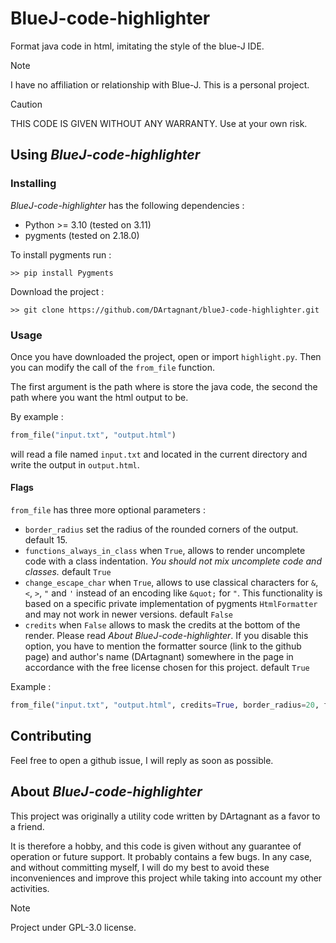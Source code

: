 # BlueJ-code-highlighter

Format java code in html, imitating the style of the blue-J IDE.

> [!NOTE]
> I have no affiliation or relationship with Blue-J. This is a personal project.


> [!CAUTION]
> THIS CODE IS GIVEN WITHOUT ANY WARRANTY. Use at your own risk.

## Using _BlueJ-code-highlighter_

### Installing

_BlueJ-code-highlighter_ has the following dependencies :

* Python >= 3.10 (tested on 3.11)
* pygments (tested on 2.18.0)

To install pygments run :

```shell
>> pip install Pygments
```

Download the project :

```shell
>> git clone https://github.com/DArtagnant/blueJ-code-highlighter.git
```

### Usage

Once you have downloaded the project, open or import `highlight.py`. Then you can modify the call of the `from_file` function.

The first argument is the path where is store the java code, the second the path where you want the html output to be.

By example :

```python
from_file("input.txt", "output.html")
```

will read a file named `input.txt` and located in the current directory and write the output in `output.html`.

#### Flags

`from_file` has three more optional parameters :

* `border_radius` set the radius of the rounded corners of the output. default 15.
* `functions_always_in_class` when `True`, allows to render uncomplete code with a class indentation. _You should not mix uncomplete code and classes._ default `True`
* `change_escape_char` when `True`, allows to use classical characters for `&`, `<`, `>`, `"` and `'` instead of an encoding like `&quot;` for `"`. This functionality is based on a specific private implementation of pygments `HtmlFormatter` and may not work in newer versions. default `False`
* `credits` when `False` allows to mask the credits at the bottom of the render. Please read _About BlueJ-code-highlighter_. If you disable this option, you have to mention the formatter source (link to the github page) and author's name (DArtagnant) somewhere in the page in accordance with the free license chosen for this project. default `True`

Example :

```python
from_file("input.txt", "output.html", credits=True, border_radius=20, functions_always_in_class=False)
```

## Contributing

Feel free to open a github issue, I will reply as soon as possible.

## About _BlueJ-code-highlighter_

This project was originally a utility code written by DArtagnant as a favor to a friend.

It is therefore a hobby, and this code is given without any guarantee of operation or future support. It probably contains a few bugs. In any case, and without committing myself, I will do my best to avoid these inconveniences and improve this project while taking into account my other activities.

> [!NOTE]
> Project under GPL-3.0 license.
